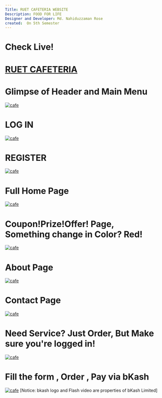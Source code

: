```yaml
---
Title: RUET CAFETERIA WEBSITE
Description: FOOD FOR LIFE 
Designer and Developer: Md. Nahiduzzaman Rose
created:  On 5th Semester
---
```

Check Live!
=========
[RUET CAFETERIA](https://nahid007.5gbfree.com "RUET CAFETERIA's Homepage")
=========

Glimpse of Header and Main Menu
=========
[![cafe](https://cloud.githubusercontent.com/assets/12976221/11995326/02c43166-aa79-11e5-875e-7530fe1a3aac.JPG)](#features)

LOG IN
=========
[![cafe](https://cloud.githubusercontent.com/assets/12976221/11995675/ebb56c28-aa7e-11e5-83f1-ad65c989b0bd.jpg)](#features)

REGISTER
=========
[![cafe](https://cloud.githubusercontent.com/assets/12976221/11995556/17cde832-aa7d-11e5-9e7e-ff6db5f171ca.jpg)](#features)

Full Home Page
=========
[![cafe](https://cloud.githubusercontent.com/assets/12976221/11995475/4ad82906-aa7b-11e5-9278-fb9b021b7e53.jpg)](#features)

Coupon!Prize!Offer! Page, Something change in Color? Red!
=========
[![cafe](https://cloud.githubusercontent.com/assets/12976221/11995719/d6515bd4-aa7f-11e5-8799-cf5e46549868.jpg)](#features)

About Page
=========
[![cafe](https://cloud.githubusercontent.com/assets/12976221/11995608/beec4f0a-aa7d-11e5-9a1b-edf4d477ac24.jpg)](#features)

Contact Page
=========
[![cafe](https://cloud.githubusercontent.com/assets/12976221/11995698/7c3c25b6-aa7f-11e5-9c08-bbe208f64b9f.jpg)](#features)

Need Service? Just Order, But Make sure you're logged in!
=========
[![cafe](https://cloud.githubusercontent.com/assets/12976221/11995757/9836962e-aa80-11e5-8907-ff357e6eb3b7.jpg)](#features)

Fill the form , Order , Pay via bKash
=========
[![cafe](https://cloud.githubusercontent.com/assets/12976221/11995808/9c0a3b38-aa81-11e5-80d3-4e3667910c5d.jpg)](#features)
[Notice: bkash logo and Flash video are properties of bKash Limited]


